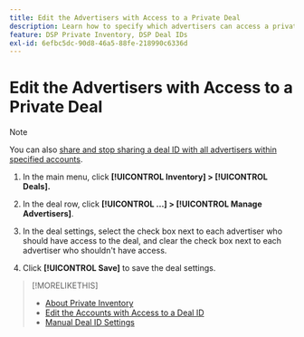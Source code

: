 ```yaml
---
title: Edit the Advertisers with Access to a Private Deal
description: Learn how to specify which advertisers can access a private deal.
feature: DSP Private Inventory, DSP Deal IDs
exl-id: 6efbc5dc-90d8-46a5-88fe-218990c6336d
---
```

# Edit the Advertisers with Access to a Private Deal

>[!NOTE]
>
>You can also [share and stop sharing a deal ID with all advertisers within specified accounts](deal-id-share.md).

1. In the main menu, click **[!UICONTROL Inventory] > [!UICONTROL Deals].**

1. In the deal row, click  **[!UICONTROL ...] > [!UICONTROL Manage Advertisers]**.

1. In the deal settings, select the check box next to each advertiser who should have access to the deal, and clear the check box next to each advertiser who shouldn't have access.

1. Click **[!UICONTROL Save]** to save the deal settings.

>[!MORELIKETHIS]
>* [About Private Inventory](private-inventory-about.md)
>* [Edit the Accounts with Access to a Deal ID](/help/dsp/inventory/deal-id-share.md)
>* [Manual Deal ID Settings](deal-id-settings.md)
